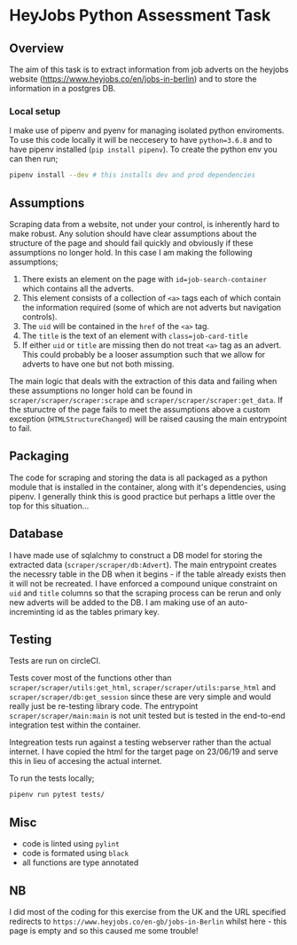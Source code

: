 # HeyJobs Python Assessment Task

## Overview

The aim of this task is to extract information from job adverts on the heyjobs website (https://www.heyjobs.co/en/jobs-in-berlin) and to store the information in a postgres DB.

### Local setup

I make use of pipenv and pyenv for managing isolated python enviroments. To use this code locally it will be neccesery to have `python=3.6.8` and to have pipenv installed (`pip install pipenv`). To create the python env you can then run;

```bash
pipenv install --dev # this installs dev and prod dependencies
```

## Assumptions

Scraping data from a website, not under your control, is inherently hard to make robust. Any solution should have clear assumptions about the structure of the page and should fail quickly and obviously if these assumptions no longer hold. In this case I am making the following assumptions;

1. There exists an element on the page with `id=job-search-container` which contains all the adverts.
2. This element consists of a collection of `<a>` tags each of which contain the information required (some of which are not adverts but navigation controls).
3. The `uid` will be contained in the `href` of the `<a>` tag.
4. The `title` is the text of an element with `class=job-card-title`
5. If either `uid` or `title` are missing then do not treat `<a>` tag as an advert. This could probably be a looser assumption such that we allow for adverts to have one but not both missing.

The main logic that deals with the extraction of this data and failing when these assumptions no longer hold can be found in `scraper/scraper/scraper:scrape` and `scraper/scraper/scraper:get_data`. If the stuructre of the page fails to meet the assumptions above a custom exception (`HTMLStructureChanged`) will be raised causing the main entrypoint to fail.

## Packaging

The code for scraping and storing the data is all packaged as a python module that is installed in the container, along with it's dependencies, using pipenv. I generally think this is good practice but perhaps a little over the top for this situation...

## Database

I have made use of sqlalchmy to construct a DB model for storing the extracted data (`scraper/scraper/db:Advert`). The main entrypoint creates the necessry table in the DB when it begins - if the table already exists then it will not be recreated. I have enforced a compound unique constraint on `uid` and `title` columns so that the scraping process can be rerun and only new adverts will be added to the DB. I am making use of an auto-increminting id as the tables primary key.

## Testing

Tests are run on circleCI.

Tests cover most of the functions other than `scraper/scraper/utils:get_html`, `scraper/scraper/utils:parse_html` and `scraper/scraper/db:get_session` since these are very simple and would really just be re-testing library code. The entrypoint `scraper/scraper/main:main` is not unit tested but is tested in the end-to-end integration test within the container.

Integreation tests run against a testing webserver rather than the actual internet. I have copied the html for the target page on 23/06/19 and serve this in lieu of accesing the actual internet.

To run the tests locally;

```bash
pipenv run pytest tests/
```

## Misc

- code is linted using `pylint`
- code is formated using `black`
- all functions are type annotated

## NB

I did most of the coding for this exercise from the UK and the URL specified redirects to `https://www.heyjobs.co/en-gb/jobs-in-Berlin` whilst here - this page is empty and so this caused me some trouble!
